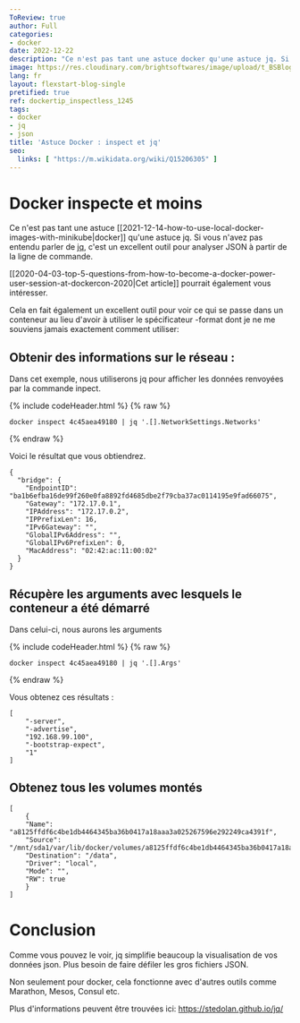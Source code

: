 ```yaml
---
ToReview: true
author: Full
categories:
- docker
date: 2022-12-22
description: "Ce n'est pas tant une astuce docker qu'une astuce jq. Si vous n'avez pas entendu parler de jq, c'est un excellent outil pour analyser JSON à partir de la ligne de commande."
image: https://res.cloudinary.com/brightsoftwares/image/upload/t_BSBlogImage/v1656242209/pexels-rfstudio-3825541_gvso0o.jpg
lang: fr
layout: flexstart-blog-single
pretified: true
ref: dockertip_inspectless_1245
tags:
- docker
- jq
- json
title: 'Astuce Docker : inspect et jq'
seo:
  links: [ "https://m.wikidata.org/wiki/Q15206305" ]
---
```


# Docker inspecte et moins

Ce n'est pas tant une astuce [[2021-12-14-how-to-use-local-docker-images-with-minikube|docker]] qu'une astuce jq. Si vous n'avez pas entendu parler de [jq](https://stedolan.github.io/jq/), c'est un excellent outil pour analyser JSON à partir de la ligne de commande.

[[2020-04-03-top-5-questions-from-how-to-become-a-docker-power-user-session-at-dockercon-2020|Cet article]] pourrait également vous intéresser.

Cela en fait également un excellent outil pour voir ce qui se passe dans un conteneur au lieu d'avoir à utiliser le spécificateur -format dont je ne me souviens jamais exactement comment utiliser:

## Obtenir des informations sur le réseau :

Dans cet exemple, nous utiliserons jq pour afficher les données renvoyées par la commande inpect.

{% include codeHeader.html %}
{% raw %}
```
docker inspect 4c45aea49180 | jq '.[].NetworkSettings.Networks'
```
{% endraw %}

Voici le résultat que vous obtiendrez.

```
{
  "bridge": {
	"EndpointID": "ba1b6efba16de99f260e0fa8892fd4685dbe2f79cba37ac0114195e9fad66075",
	"Gateway": "172.17.0.1",
	"IPAddress": "172.17.0.2",
	"IPPrefixLen": 16,
	"IPv6Gateway": "",
	"GlobalIPv6Address": "",
	"GlobalIPv6PrefixLen": 0,
	"MacAddress": "02:42:ac:11:00:02"
  }
}
```



## Récupère les arguments avec lesquels le conteneur a été démarré

Dans celui-ci, nous aurons les arguments

{% include codeHeader.html %}
{% raw %}
```
docker inspect 4c45aea49180 | jq '.[].Args'
```
{% endraw %}


Vous obtenez ces résultats :

```
[
    "-server",
    "-advertise",
    "192.168.99.100",
    "-bootstrap-expect",
    "1"
]
```


## Obtenez tous les volumes montés

```
[
    {
    "Name": "a8125ffdf6c4be1db4464345ba36b0417a18aaa3a025267596e292249ca4391f",
    "Source": "/mnt/sda1/var/lib/docker/volumes/a8125ffdf6c4be1db4464345ba36b0417a18aaa3a025267596e292249ca4391f/_data",
    "Destination": "/data",
    "Driver": "local",
    "Mode": "",
    "RW": true
    }
]
```



# Conclusion

Comme vous pouvez le voir, jq simplifie beaucoup la visualisation de vos données json.
Plus besoin de faire défiler les gros fichiers JSON.

Non seulement pour docker, cela fonctionne avec d'autres outils comme Marathon, Mesos, Consul etc.

Plus d'informations peuvent être trouvées ici: https://stedolan.github.io/jq/